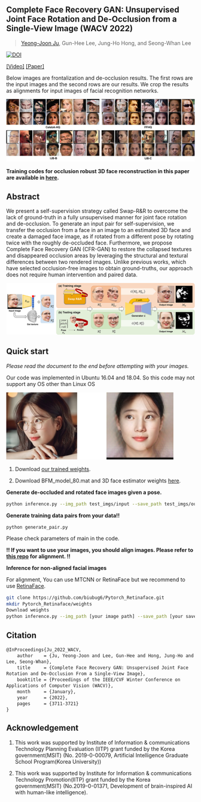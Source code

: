 ## Complete Face Recovery GAN: Unsupervised Joint Face Rotation and De-Occlusion from a Single-View Image (WACV 2022)
> [Yeong-Joon Ju](https://github.com/yeongjoonJu), Gun-Hee Lee, Jung-Ho Hong, and Seong-Whan Lee

[![DOI](https://zenodo.org/badge/399314005.svg)](https://zenodo.org/badge/latestdoi/399314005)

[[Video]](https://www.youtube.com/watch?v=NVm4MzqvgO0) [[Paper]](https://openaccess.thecvf.com/content/WACV2022/html/Ju_Complete_Face_Recovery_GAN_Unsupervised_Joint_Face_Rotation_and_De-Occlusion_WACV_2022_paper.html)

Below images are frontalization and de-occlusion results. The first rows are the input images and the second rows are our results. We crop the results as alignments for input images of facial recognition networks.

<img src="figure/app_samples.png" style="zoom:60%;" />

**Training codes for occlusion robust 3D face reconstruction in this paper are available in [here](https://github.com/yeongjoonJu/Occlusion-Robust-3D-Face-CFR-GAN).**

## Abstract

We present a self-supervision strategy called Swap-R&R to overcome the lack of ground-truth in a fully unsupervised manner for joint face rotation and de-occlusion. To generate an input pair for self-supervision, we transfer the occlusion from a face in an image to an estimated 3D face and create a damaged face image, as if rotated from a different pose by rotating twice with the roughly de-occluded face. Furthermore, we propose Complete Face Recovery GAN (CFR-GAN) to restore the collapsed textures and disappeared occlusion areas by leveraging the structural and textural differences between two rendered images. Unlike previous works, which have selected occlusion-free images to obtain ground-truths, our approach does not require human intervention and paired data.

<img src="figure/stages.png" style="zoom:80%;" />

## Quick start

*Please read the document to the end before attempting with your images.*

Our code was implemented in Ubuntu 16.04 and 18.04. So this code may not support any OS other than Linux OS

<img src="figure/suji_result.jpg" style="zoom:80%;" />

1) Download [our trained weights](https://drive.google.com/file/d/1BrGzhXWsamD7X3w38fmPflmwiVkeLghP/view?usp=sharing).

2) Download BFM_model_80.mat and 3D face estimator weights [here](https://github.com/yeongjoonJu/Occlusion-Robust-3D-Face-CFR-GAN/blob/main/readme.md).

**Generate de-occluded and rotated face images given a pose.**

~~~bash
python inference.py --img_path test_imgs/input --save_path test_imgs/output --generator_path [saved_path] --estimator_path [saved_path]
~~~

**Generate training data pairs from your data!!**

~~~
python generate_pair.py
~~~

Please check parameters of main in the code.

**!! If you want to use your images, you should align images. Please refer to [this repo](https://github.com/yeongjoonJu/Occlusion-Robust-3D-Face-CFR-GAN) for alignment. !!**

**Inference for non-aligned facial images**

For alignment, You can use MTCNN or RetinaFace but we recommend to use [RetinaFace](https://github.com/biubug6/Pytorch_Retinaface).

~~~bash
git clone https://github.com/biubug6/Pytorch_Retinaface.git
mkdir Pytorch_Retinaface/weights
Download weights
python inference.py --img_path [your image path] --save_path [your save path] --generator_path [saved_path] --estimator_path [saved_path] --aligner retinaface
~~~

## Citation

~~~
@InProceedings{Ju_2022_WACV,
    author    = {Ju, Yeong-Joon and Lee, Gun-Hee and Hong, Jung-Ho and Lee, Seong-Whan},
    title     = {Complete Face Recovery GAN: Unsupervised Joint Face Rotation and De-Occlusion From a Single-View Image},
    booktitle = {Proceedings of the IEEE/CVF Winter Conference on Applications of Computer Vision (WACV)},
    month     = {January},
    year      = {2022},
    pages     = {3711-3721}
}
~~~

## Acknowledgement

1. This work was supported by Institute of Information & communications Technology Planning Evaluation (IITP) grant funded by the Korea government(MSIT) (No. 2019-0-00079, Artificial Intelligence Graduate School Program(Korea University))

2. This work was supported by Institute for Information & communications Technology Promotion(IITP) grant funded by the Korea government(MSIT) (No.2019-0-01371, Development of brain-inspired AI with human-like intelligence).
